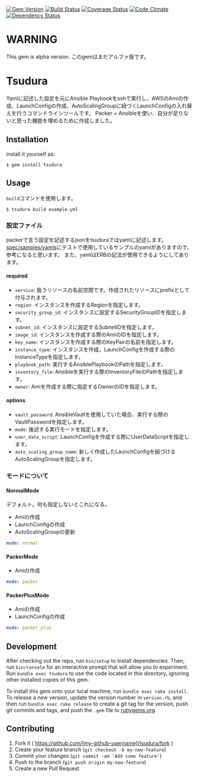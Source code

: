 [![Gem Version](https://badge.fury.io/rb/tsudura.svg)](http://badge.fury.io/rb/tsudura) [![Build Status](https://travis-ci.org/onigra/tsudura.svg)](https://travis-ci.org/onigra/tsudura) [![Coverage Status](https://coveralls.io/repos/onigra/tsudura/badge.svg?branch=master)](https://coveralls.io/r/onigra/tsudura?branch=master) [![Code Climate](https://codeclimate.com/github/onigra/tsudura/badges/gpa.svg)](https://codeclimate.com/github/onigra/tsudura) [![Dependency Status](https://gemnasium.com/onigra/tsudura.svg)](https://gemnasium.com/onigra/tsudura)

# WARNING

This gem is alpha version.
このgemはまだアルファ版です。

# Tsudura

Yamlに記述した設定を元にAnsible Playbookをsshで実行し、AWSのAmiの作成、LaunchConfigの作成、AutoScalingGroupに紐づくLaunchConfigの入れ替えを行うコマンドラインツールです。
Packer + Ansibleを使い、自分が足りないと思った機能を埋めるために作成しました。

## Installation

install it yourself as:

    $ gem install tsudura

## Usage

`build`コマンドを使用します。

```sh
$ tsudura build example.yml
```

### 設定ファイル

packerで言う設定を記述するjsonをtsuduraではyamlに記述します。
[spec/samples/yamls](https://github.com/onigra/tsudura/tree/master/spec/samples/yamls)にテストで使用しているサンプルのyamlがありますので、参考になると思います。
また、yamlはERBの記法が使用できるようにしてあります。

#### required

- `service`: 扱うリソースの名前空間です。作成されたリソースにprefixとして付与されます。
- `region`: インスタンスを作成するRegionを指定します。
- `security_group_id`: インスタンスに設定するSecurityGroupIDを指定します。
- `subnet_id`: インスタンスに設定するSubnetIDを指定します。
- `image_id`: インスタンスを作成する際のAmiのIDを指定します。
- `key_name`: インスタンスを作成する際のKeyPairの名前を指定します。
- `instance_type`: インスタンスを作成、LaunchConfigを作成する際のInstanceTypeを指定します。
- `playbook_path`: 実行するAnsiblePlaybookのPathを指定します。
- `inventory_file`: Ansibleを実行する際のInventoryFileのPathを指定します。
- `owner`: Amiを作成する際に指定するOwnerのIDを指定します。

#### options

- `vault_password`: AnsibleVaultを使用していた場合、実行する際のVaultPasswordを指定します。
- `mode`: 後述する実行モードを指定します。
- `user_data_script`: LaunchConfigを作成する際にUserDataScriptを指定します。
- `auto_scaling_group_name`: 新しく作成したLaunchConfigを紐づけるAutoScalingGroupを指定します。

### モードについて

#### NormalMode

デフォルト。何も指定しないとこれになる。

- Amiの作成
- LaunchConfigの作成
- AutoScalingGroupの更新

```yaml
mode: normal
```

#### PackerMode

- Amiの作成

```yaml
mode: packer
```

#### PackerPlusMode

- Amiの作成
- LaunchConfigの作成

```yaml
mode: packer_plus
```

## Development

After checking out the repo, run `bin/setup` to install dependencies. Then, run `bin/console` for an interactive prompt that will allow you to experiment. Run `bundle exec tsudura` to use the code located in this directory, ignoring other installed copies of this gem.

To install this gem onto your local machine, run `bundle exec rake install`. To release a new version, update the version number in `version.rb`, and then run `bundle exec rake release` to create a git tag for the version, push git commits and tags, and push the `.gem` file to [rubygems.org](https://rubygems.org).

## Contributing

1. Fork it ( https://github.com/[my-github-username]/tsudura/fork )
2. Create your feature branch (`git checkout -b my-new-feature`)
3. Commit your changes (`git commit -am 'Add some feature'`)
4. Push to the branch (`git push origin my-new-feature`)
5. Create a new Pull Request
